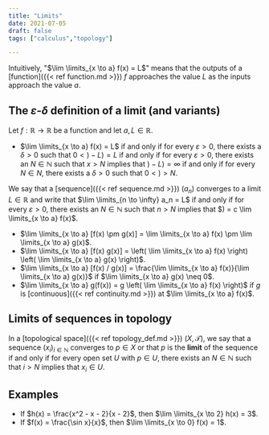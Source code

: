 ```yaml
---
title: "Limits"
date: 2021-07-05
draft: false
tags: ["calculus","topology"]

---
```


Intuitively, "$\lim \limits_{x \to a} f(x) = L$" means that the outputs of a [function]({{< ref function.md >}}) $f$ approaches the value $L$ as the inputs approach the value $a$.

## The $\varepsilon$-$\delta$ definition of a limit (and variants)
Let $f: \mathbb{R} \to \mathbb{R}$ be a function and let $a,L \in \mathbb{R}$. 
- $\lim \limits_{x \to a} f(x) = L$ if and only if for every $\varepsilon > 0$, there exists a $\delta > 0$ such that $0 < ) - L) = L$ if and only if for every $\varepsilon > 0$, there exists an $N \in \mathbb{N}$ such that $x > N$ implies that $) - L) = \infty$ if and only if for every $N \in N$, there exists a $\delta > 0$ such that $0 < ) > N$.

We say that a [sequence]({{< ref sequence.md >}}) $(a_n)$ converges to a limit $L \in \mathbb{R}$ and write that $\lim \limits_{n \to \infty} a_n = L$ if and only if for every $\varepsilon > 0$, there exists an $N \in \mathbb{N}$ such that $n > N$ implies that $) = c \lim \limits_{x \to a} f(x)$.
- $\lim \limits_{x \to a} [f(x) \pm g(x)] = \lim \limits_{x \to a} f(x) \pm \lim \limits_{x \to a} g(x)$.
- $\lim \limits_{x \to a} [f(x) g(x)] = \left( \lim \limits_{x \to a} f(x) \right) \left( \lim \limits_{x \to a} g(x) \right)$.
- $\lim \limits_{x \to a} [f(x) / g(x)] = \frac{\lim \limits_{x \to a} f(x)}{\lim \limits_{x \to a} g(x)}$ if $\lim \limits_{x \to a} g(x) \neq 0$.
- $\lim \limits_{x \to a} g(f(x)) = g \left( \lim \limits_{x \to a} f(x) \right)$ if $g$ is [continuous]({{< ref continuity.md >}}) at $\lim \limits_{x \to a} f(x)$.

## Limits of sequences in topology
In a [topological space]({{< ref topology_def.md >}}) $(X, \mathcal{T})$, we say that a sequence $(x_i)_{i \in \mathbb{N}}$ converges to $p \in X$ or that $p$ is the **limit** of the sequence if and only if for every open set $U$ with $p \in U$, there exists an $N \in \mathbb{N}$ such that $i > N$ implies that $x_i \in U$. 

## Examples
- If $h(x) = \frac{x^2 - x - 2}{x - 2}$, then $\lim \limits_{x \to 2} h(x) = 3$.
- If $f(x) = \frac{\sin x}{x}$, then $\lim \limits_{x \to 0} f(x) = 1$.
